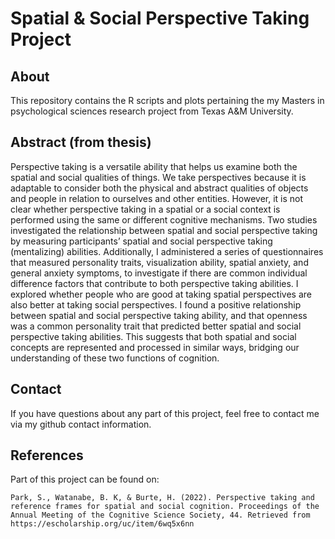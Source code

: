 # Spatial & Social Perspective Taking Project

## About
This repository contains the R scripts and plots pertaining the my Masters in psychological sciences research project from Texas A&M University.

## Abstract (from thesis)
Perspective taking is a versatile ability that helps us examine both 
the spatial and social qualities of things. We take perspectives because it is 
adaptable to consider both the physical and abstract qualities of objects and 
people in relation to ourselves and other entities. However, it is not clear 
whether perspective taking in a spatial or a social context is performed using 
the same or different cognitive mechanisms. Two studies investigated the 
relationship between spatial and social perspective taking by measuring 
participants’ spatial and social perspective taking (mentalizing) abilities. 
Additionally, I administered a series of questionnaires that measured 
personality traits, visualization ability, spatial anxiety, and general anxiety 
symptoms, to investigate if there are common individual difference factors that 
contribute to both perspective taking abilities. I explored whether 
people who are good at taking spatial perspectives are also better at taking 
social perspectives. I found a positive relationship between spatial 
and social perspective taking ability, and that openness was a common 
personality trait that predicted better spatial and social perspective taking 
abilities. This suggests that both spatial and social concepts are represented 
and processed in similar ways, bridging our understanding of these two 
functions of cognition.

## Contact
If you have questions about any part of this project, feel free to contact me via my github contact information.

## References
Part of this project can be found on:

    Park, S., Watanabe, B. K, & Burte, H. (2022). Perspective taking and reference frames for spatial and social cognition. Proceedings of the Annual Meeting of the Cognitive Science Society, 44. Retrieved from https://escholarship.org/uc/item/6wq5x6nn